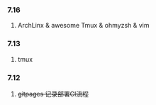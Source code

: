 ### 7.16
1. ArchLinx & awesome
  Tmux & ohmyzsh &  vim

### 7.13
1. tmux

### 7.12
1. ~~gitpages 记录部署CI流程~~
